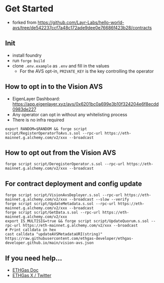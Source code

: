 # Get Started
* forked from https://github.com/Layr-Labs/hello-world-avs/tree/de542237ccf7a48c172ade9dee0e76686f423b28/contracts

## Init
* install foundry
* run `forge build`
* clone `.env.example` as `.env` and fill in the values
    * For the AVS opt-in, `PRIVATE_KEY` is the key controlling the operator

## How to opt in to the Vision AVS 
* EigenLayer Dashboard: https://app.eigenlayer.xyz/avs/0x6201bc0a699e3b10f324204e6f8ecdd0983de227
* Any operator can opt in without any whitelisting process
* There is no infra required
```
export RANDOM=$RANDOM && forge script script/RegisterOperatorToAvs.s.sol --rpc-url https://eth-mainnet.g.alchemy.com/v2/xxx --broadcast
```

## How to opt out from the Vision AVS 
```
forge script script/DeregisterOperator.s.sol --rpc-url https://eth-mainnet.g.alchemy.com/v2/xxx --broadcast
```

## For contract deployment and config update
```
forge script script/VisionAvsDeployer.s.sol --rpc-url https://eth-mainnet.g.alchemy.com/v2/xxx --broadcast --slow --verify
forge script script/UpdateMetadata.s.sol --rpc-url https://eth-mainnet.g.alchemy.com/v2/xxx --broadcast
forge script script/GetData.s.sol --rpc-url https://eth-mainnet.g.alchemy.com/v2/xxx
export IS_MULTISIG=true && forge script script/UpdateQuorum.s.sol --rpc-url https://eth-mainnet.g.alchemy.com/v2/xxx --broadcast
# Print calldata in hex
cast calldata "updateAVSMetadataURI(string)" https://raw.githubusercontent.com/ethgas-developer/ethgas-developer.github.io/main/vision-avs.json
```

## If you need help...
* [ETHGas Doc](https://docs.ethgas.com/)
* [ETHGas X / Twitter](https://x.com/ETHGASofficial)